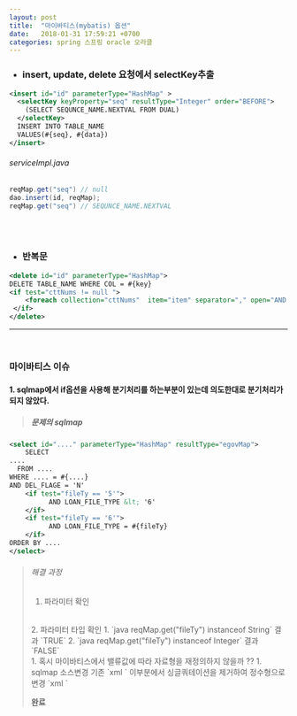 ```yaml
---
layout: post
title:  "마이바티스(mybatis) 옵션"
date:   2018-01-31 17:59:21 +0700
categories: spring 스프링 oracle 오라클
---
```


- ### insert, update, delete 요청에서 selectKey추출

```xml
<insert id="id" parameterType="HashMap" >
  <selectKey keyProperty="seq" resultType="Integer" order="BEFORE">
    (SELECT SEQUNCE_NAME.NEXTVAL FROM DUAL)
  </selectKey>
  INSERT INTO TABLE_NAME
  VALUES(#{seq}, #{data})
</insert>
```
###### serviceImpl.java
```java
reqMap.get("seq") // null
dao.insert(id, reqMap);
reqMap.get("seq") // SEQUNCE_NAME.NEXTVAL  
```
<br><br>

- ### 반복문  
```xml
<delete id="id" parameterType="HashMap">
DELETE TABLE_NAME WHERE COL = #{key}
<if test="cttNums != null ">
    <foreach collection="cttNums"  item="item" separator="," open="AND CTT_NUM NOT IN (" close=")">#{item}</foreach>
 </if>
</delete>
```

----
<br>

### 마이바티스 이슈

#### 1. sqlmap에서 if옵션을 사용해 분기처리를 하는부분이 있는데 의도한대로 분기처리가 되지 않았다.
> ##### 문제의 sqlmap
```xml
<select id="...." parameterType="HashMap" resultType="egovMap">
    SELECT
....
  FROM ....
WHERE .... = #{....}
AND DEL_FLAGE = 'N'
    <if test="fileTy == '5'">
          AND LOAN_FILE_TYPE &lt; '6'
    </if>
    <if test="fileTy == '6'">
          AND LOAN_FILE_TYPE = #{fileTy}
    </if>
ORDER BY ....
</select>
```
> ###### 해결 과정
> 1. 파라미터 확인
> <br>
> 2. 파라미터 타입 확인
>     1. `java reqMap.get("fileTy") instanceof String` 결과 `TRUE`
>     2. `java reqMap.get("fileTy") instanceof Integer` 결과 `FALSE`  
> <br>
> 1. 혹시 마이바티스에서 밸류값에 따라 자료형을 재정의하지 않을까 ??
>     1. sqlmap 소스변경 기존 `xml <if test="fileTy == '5'">` 이부분에서 싱글쿼테이션을 제거하여 정수형으로 변경 `xml <if test="fileTy == 5 ">`
>
>**완료**

